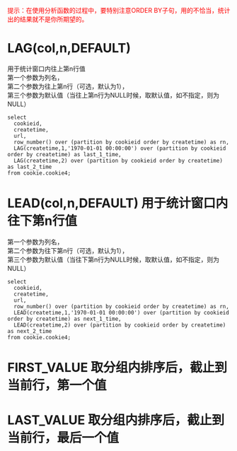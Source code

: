 <!--
 * @Author: wjn
 * @Date: 2020-10-27 15:22:09
 * @LastEditors: wjn
 * @LastEditTime: 2020-10-27 15:30:19
-->
<font color=red>提示：在使用分析函数的过程中，要特别注意ORDER BY子句，用的不恰当，统计出的结果就不是你所期望的。</font>
# LAG(col,n,DEFAULT) 

用于统计窗口内往上第n行值  
第一个参数为列名，  
第二个参数为往上第n行（可选，默认为1），  
第三个参数为默认值（当往上第n行为NULL时候，取默认值，如不指定，则为NULL）
```
select 
  cookieid, 
  createtime, 
  url, 
  row_number() over (partition by cookieid order by createtime) as rn, 
  LAG(createtime,1,'1970-01-01 00:00:00') over (partition by cookieid order by createtime) as last_1_time, 
  LAG(createtime,2) over (partition by cookieid order by createtime) as last_2_time 
from cookie.cookie4;
```


# LEAD(col,n,DEFAULT) 用于统计窗口内往下第n行值

第一个参数为列名，  
第二个参数为往下第n行（可选，默认为1），  
第三个参数为默认值（当往下第n行为NULL时候，取默认值，如不指定，则为NULL）
```
select 
  cookieid, 
  createtime, 
  url, 
  row_number() over (partition by cookieid order by createtime) as rn, 
  LEAD(createtime,1,'1970-01-01 00:00:00') over (partition by cookieid order by createtime) as next_1_time, 
  LEAD(createtime,2) over (partition by cookieid order by createtime) as next_2_time 
from cookie.cookie4;
```

# FIRST_VALUE 取分组内排序后，截止到当前行，第一个值

# LAST_VALUE 取分组内排序后，截止到当前行，最后一个值